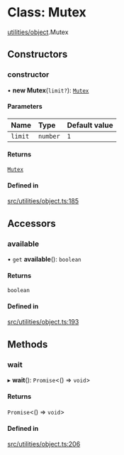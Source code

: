 # Class: Mutex

[utilities/object](../modules/utilities_object.md).Mutex

## Constructors

### constructor

• **new Mutex**(`limit?`): [`Mutex`](utilities_object_Mutex.md)

#### Parameters

| Name | Type | Default value |
| :------ | :------ | :------ |
| `limit` | `number` | `1` |

#### Returns

[`Mutex`](utilities_object_Mutex.md)

#### Defined in

[src/utilities/object.ts:185](https://github.com/FrankerFaceZ/FrankerFaceZ/blob/master/src/utilities/object.ts#L185)

## Accessors

### available

• `get` **available**(): `boolean`

#### Returns

`boolean`

#### Defined in

[src/utilities/object.ts:193](https://github.com/FrankerFaceZ/FrankerFaceZ/blob/master/src/utilities/object.ts#L193)

## Methods

### wait

▸ **wait**(): `Promise`\<() => `void`\>

#### Returns

`Promise`\<() => `void`\>

#### Defined in

[src/utilities/object.ts:206](https://github.com/FrankerFaceZ/FrankerFaceZ/blob/master/src/utilities/object.ts#L206)
